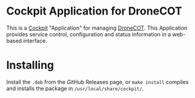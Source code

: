 # Cockpit Application for DroneCOT

This is a [Cockpit](https://cockpit-project.org/) "Application" for managing [DroneCOT](https://dronecot.rtfd.io). This Application provides service control, configuration and status information in a web-based interface.

# Installing

Install the `.deb` from the GitHub Releases page, or `make install` compiles and installs the package in `/usr/local/share/cockpit/`.

